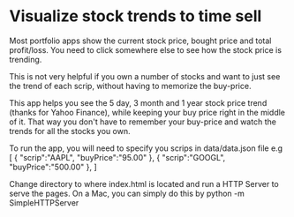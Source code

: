 Visualize stock trends to time sell
=====================

Most portfolio apps show the current stock price, bought price and total profit/loss. You need to click somewhere else to see how the stock price is trending.

This is not very helpful if you own a number of stocks and want to just see the trend of each scrip, without having to memorize the buy-price.

This app helps you see the 5 day, 3 month and 1 year stock price trend (thanks for Yahoo Finance), while keeping your buy price right in the middle of it. That way you don't have to remember your buy-price and watch the trends for all the stocks you own.

To run the app, you will need to specify you scrips in data/data.json file
e.g
[
  {
        "scrip":"AAPL",
        "buyPrice":"95.00"
    },
    {
        "scrip":"GOOGL",
        "buyPrice":"500.00"
    },
]

Change directory to where index.html is located and run a HTTP Server to serve the pages.
On a Mac, you can simply do this by
python -m SimpleHTTPServer


